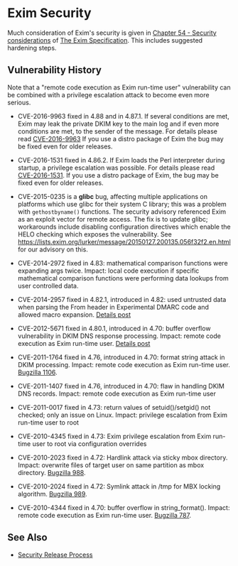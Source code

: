 Exim Security
=============

Much consideration of Exim's security is given in
[Chapter 54 - Security considerations](http://www.exim.org/exim-html-current/doc/html/spec_html/ch54.html)
of [The Exim Specification](http://www.exim.org/exim-html-current/doc/html/spec_html/index.html).
 This includes suggested hardening steps.

Vulnerability History
---------------------

Note that a "remote code execution as Exim run-time user" vulnerability
can be combined with a privilege escalation attack to become even more
serious.

-   CVE-2016-9963 fixed in 4.88 and in 4.87.1. If several conditions are met, Exim
may leak the private DKIM key to the main log and if even more conditions are met, to the sender of the message. For details please read [CVE-2016-9963](https://exim.org/doc/static/CVE-2016-9963.txt) If you use a distro package of Exim the bug may be fixed even for older releases.

-   CVE-2016-1531 fixed in 4.86.2. If Exim loads the Perl interpreter during startup, a privilege escalation was possible. For details please read [CVE-2016-1531](https://exim.org/doc/static/CVE-2016-1531.txt). If you use a distro package of Exim, the bug may be fixed even for older releases.

-   CVE-2015-0235 is a **glibc** bug, affecting multiple applications on platforms which use glibc for their system C library; this was a problem with `gethostbyname()` functions.  The security advisory referenced Exim as an exploit vector for remote access.  The fix is to update glibc; workarounds include disabling configuration directives which enable the HELO checking which exposes the vulnerability.  See <https://lists.exim.org/lurker/message/20150127.200135.056f32f2.en.html> for our advisory on this.
-   CVE-2014-2972 fixed in 4.83: mathematical comparison functions were
    expanding args twice. Impact: local code execution if specific
    mathematical comparison functions were performing data lookups from
    user controlled data.
-   CVE-2014-2957 fixed in 4.82.1, introduced in 4.82: used untrusted
    data when parsing the From header in Experimental DMARC code and
    allowed macro expansion.
    [Details post](https://lists.exim.org/lurker/message/20140528.122536.a31d60a4.en.html)
-   CVE-2012-5671 fixed in 4.80.1, introduced in 4.70: buffer overflow
    vulnerability in DKIM DNS response processing. Impact: remote code
    execution as Exim run-time user.
    [Details post](https://lists.exim.org/lurker/message/20121026.083548.4647373a.en.html)
-   CVE-2011-1764 fixed in 4.76, introduced in 4.70: format string
    attack in DKIM processing. Impact: remote code execution as Exim
    run-time user. [Bugzilla 1106](http://bugs.exim.org/1106).
-   CVE-2011-1407 fixed in 4.76, introduced in 4.70: flaw in handling
    DKIM DNS records. Impact: remote code execution as Exim run-time
    user
-   CVE-2011-0017 fixed in 4.73: return values of setuid()/setgid() not
    checked; only an issue on Linux. Impact: privilege escalation from
    Exim run-time user to root
-   CVE-2010-4345 fixed in 4.73: Exim privilege escalation from Exim
    run-time user to root via configuration overrides
-   CVE-2010-2023 fixed in 4.72: Hardlink attack via sticky mbox
    directory. Impact: overwrite files of target user on same partition
    as mbox directory. [Bugzilla 988](http://bugs.exim.org/988).
-   CVE-2010-2024 fixed in 4.72: Symlink attack in /tmp for MBX locking
    algorithm. [Bugzilla 989](http://bugs.exim.org/989).
-   CVE-2010-4344 fixed in 4.70: buffer overflow in string\_format().
    Impact: remote code execution as Exim run-time user. [Bugzilla
    787](http://bugs.exim.org/787).

See Also
--------

* [Security Release Process](SecurityReleaseProcess)
